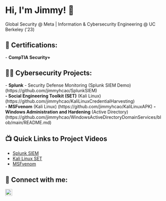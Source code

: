 <h1>Hi, I'm Jimmy! 👋 </h1>
Global Security @ Meta | Information & Cybersecurity Engineering @ UC Berkeley ('23)
<p></p>
<h2>📜 Certifications:</h2>
- <b>CompTIA Security+</b>

<h2>👨‍💻 Cybersecurity Projects:</h2>
- <b>Splunk</b>
- Security Defense Monitoring (Splunk SIEM Demo) (https://github.com/jimmyhcao/SplunkSIEM)
<br />
<b>- Social Engineering Toolkit (SET)</b> (Kali Linux) (https://github.com/jimmyhcao/KaliLinuxCredentialHarvesting)
<br />
<b>- MSFvenom</b> (Kali Linux) (https://github.com/jimmyhcao/KaliLinuxAPK)
<b>- Windows Administration and Hardening</b> (Active Directory)(https://github.com/jimmyhcao/WindowsActiveDirectoryDomainServices/blob/main/README.md)

<h2>📺 Quick Links to Project Videos</h2>

- [Splunk SIEM](https://youtu.be/dWWHM_K7HwY)
- [Kali Linux SET](https://youtu.be/QLil4X2mBws)
- [MSFvenom](https://youtu.be/GiODh2SpzTw)

<h2> 🤳 Connect with me:</h2>


[<img align="left" alt="JoshMadakor | LinkedIn" width="22px" src="https://cdn.jsdelivr.net/npm/simple-icons@v3/icons/linkedin.svg" />][linkedin]



[linkedin]: https://www.linkedin.com/in/jimmy-h-cao

<!--
**joshmadakor1/joshmadakor1** is a ✨ _special_ ✨ repository because its `README.md` (this file) appears on your GitHub profile.

Here are some ideas to get you started:

- 🔭 I’m currently working on ...
- 🌱 I’m currently learning ...
- 👯 I’m looking to collaborate on ...
- 🤔 I’m looking for help with ...
- 💬 Ask me about ...
- 📫 How to reach me: ...
- 😄 Pronouns: ...
- ⚡ Fun fact: ...
-->
